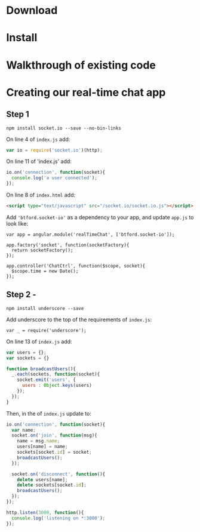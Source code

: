 # Download

# Install

# Walkthrough of existing code


# Creating our real-time chat app

## Step 1

```
npm install socket.io --save --no-bin-links
```

On line 4 of `index.js` add:

```javascript
var io = require('socket.io')(http);
```

On line 11 of 'index.js' add:

```javascript
io.on('connection', function(socket){
  console.log('a user connected');
});
```

On line 8 of `index.html` add:
```html
<script type="text/javascript" src="/socket.io/socket.io.js"></script>
```

Add `'btford.socket-io'` as a dependency to your app, and update `app.js` to look like:
```
var app = angular.module('realTimeChat', ['btford.socket-io']);

app.factory('socket', function(socketFactory){
  return socketFactory();
});

app.controller('ChatCtrl', function($scope, socket){
  $scope.time = new Date();
});
```

## Step 2 - 

```
npm install underscore --save
```

Add underscore to the top of the requirements of `index.js`:

```
var _ = require('underscore');
```

On line 13 of `index.js` add:
```javascript
var users = {};
var sockets = {}

function broadcastUsers(){
  _.each(sockets, function(socket){
    socket.emit('users', {
      users : Object.keys(users)
    });
  });
}
```

Then, in the of `index.js` update to:
```javascript
io.on('connection', function(socket){
  var name;
  socket.on('join', function(msg){
    name = msg.name;
    users[name] = name;
    sockets[socket.id] = socket;
    broadcastUsers();
  });

  socket.on('disconnect', function(){
    delete users[name];
    delete sockets[socket.id];
    broadcastUsers();
  });
});

http.listen(3000, function(){
  console.log('listening on *:3000');
});
```
